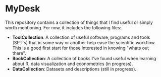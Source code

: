 # MyDesk

This repository contains a collection of things that I find useful or simply worth mentioning. 
For now, it includes the following files:

+ **ToolCollection**: A collection of useful software, programs and tools (SPT's) that in some 
way or another help ease the scientific workflow. This is a good first start for
those interested in knowing "whats out there".
+ **BookCollection**: A collection of books I've found useful when learning about R, 
data visualization and econometrics (in progress).
+ **DataCollection**: Datasets and descriptions (still in progress).
